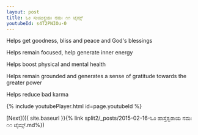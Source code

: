 ```yaml
---
layout: post
title: ಓಂ ಸುಯುಕ್ತಯಃ ನಮಃ ೧೧ ಟೈಮ್ಸ್
youtubeId: s4T2PNIOu-0
---
```

 
 
Helps get goodness, bliss and peace and God's blessings
 
Helps remain focused, help generate inner energy 
 
Helps boost physical and mental health 
 
Helps remain grounded and generates a sense of gratitude towards the greater power 
 
Helps reduce bad karma
 
 
 
 


{% include youtubePlayer.html id=page.youtubeId %}
 
[Next]({{ site.baseurl }}{% link  split2/_posts/2015-02-16-ಓಂ ಹಾಸ್ತೆಶ್ವರಾಯ ನಮಃ ೧೧ ಟೈಮ್ಸ್.md%})
 
